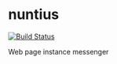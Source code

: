 # nuntius

[![Build Status](https://travis-ci.org/waltzofpearls/nuntius.svg)](https://travis-ci.org/waltzofpearls/nuntius)

Web page instance messenger
